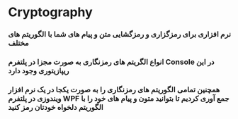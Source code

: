 # Cryptography
### نرم افزاری برای رمزگزاری و رمزگشایی متن و پیام های شما با الگوریتم های مختلف
### انواع الگریتم های رمزنگاری به صورت مجزا در پلتفرم **Console** در این ریپازیتوری وجود دارد
### همچنین تمامی الگوریتم های رمزنگاری را به صورت یکجا در یک نرم افزار ویندوزی در پلتفرم **WPF** جمع آوری کردیم تا بتوانید متون و پیام های خود را با الگوریتم دلخواه خودتان رمز کنید
